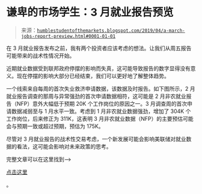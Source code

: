 <!--yml

类别：未分类

日期：2024-05-18 02:31:14

-->

# 谦卑的市场学生：3 月就业报告预览

> 来源：[`humblestudentofthemarkets.blogspot.com/2019/04/a-march-jobs-report-preview.html#0001-01-01`](https://humblestudentofthemarkets.blogspot.com/2019/04/a-march-jobs-report-preview.html#0001-01-01)

在 3 月就业报告发布之前，我有两个投资者应该考虑的想法。让我们从周五报告可能带来的战术性情况开始。

近期就业数据受到联邦政府停摆的影响而失真，这可能导致报告的数字显得没有意义。现在停摆的影响大部分已经结束，我们可以更好地了解整体趋势。

一个线索来自每周的首次失业救济申请数据，该数据及时报告。如下图所示，2 月就业报告调查的那周与异常强劲的首次申请数据相符，这可能是 2 月非农就业报告（NFP）意外大幅低于预期 20K 个工作岗位的原因之一。3 月调查周的首次申请数据减弱至与 1 月水平一致。考虑到 1 月非农就业数据强劲，增加了 304K 个工作岗位，后来修正为 311K，这表明 3 月非农就业数据（NFP）的主要预估可能会与预期一致或超过预期，预估为 175K。

尽管对 3 月就业报告的战术性交易考虑，一个新发展可能会影响美联储对就业数据的看法，这可能会影响对未来政策的思考。

完整文章可以在这里找到-->

[点击这里](https://humblestudentofthemarkets.com/2019/04/02/a-march-jobs-report-preview/)

。
